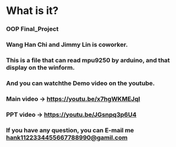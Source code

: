 # What is it?
### OOP Final_Project 
### Wang Han Chi and Jimmy Lin is coworker.
### This is a file that can read mpu9250 by arduino, and that display on the winform.
### And you can watchthe Demo video on the youtube.
### Main video -> https://youtu.be/x7hgWKMEJqI
### PPT video  -> https://youtu.be/JGsnpq3p6U4
### If you have any question, you can E-mail me hank1122334455667788990@gamil.com 